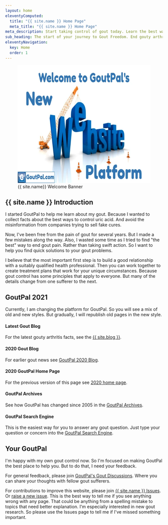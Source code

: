 ```yaml
---
layout: home
eleventyComputed:
  title: "{{ site.name }} Home Page"
  meta_title: "{{ site.name }} Home Page"
meta_description: Start taking control of gout today. Learn the best ways to manage uric acid. End the misery of gouty arthritis.
sub_heading: The start of your journey to Gout Freedom. End gouty arthritis with effective uric acid control.
eleventyNavigation:
  key: Home
  order: 1
---
```

<figure class="inner">
<img src="/images/goutpal-com-welcome.webp" alt="{{ site.name}} Welcome Banner"  width="610" height="377">
  <figcaption>{{ site.name}} Welcome Banner</figcaption>
</figure>

## {{ site.name }} Introduction

I started GoutPal to help me learn about my gout. Because I wanted to collect facts about the best ways to control uric acid. And avoid the misinformation from companies trying to sell fake cures.

Now, I've been free from the pain of gout for several years. But I made a few mistakes along the way. Also, I wasted some time as I tried to find "the best" way to end gout pain. Rather than taking swift action. So I want to help you find quick solutions to your gout problems.

I believe that the most important first step is to build a good relationship with a suitably qualified health professional. Then you can work together to create treatment plans that work for your unique circumstances. Because gout control has some principles that apply to everyone. But many of the details change from one sufferer to the next.

## GoutPal 2021

Currently, I am changing the platform for GoutPal. So you will see a mix of old and new styles. But gradually, I will republish old pages in the new style. 

<h4 id="blog">Latest Gout Blog</h4><p>For the latest gouty arthritis facts, see the <a href="/blog">{{ site.blog }}</a>.</p>
<h4 id="old">2020 Gout Blog</h4><p>For earlier gout news see <a href="/gout-blog/">GoutPal 2020 Blog</a>.</p>
<h4 id="home">2020 GoutPal Home Page</h4><p>For the previous version of this page see <a href="/goutpal-com-2020.html">2020 home page</a>.</p>
<h4 id="archive">GoutPal Archives</h4><p>See how GoutPal has changed since 2005 in the <a href="https://web.archive.org/web/20050221104806/http://www.goutpal.com/">GoutPal Archives</a>.</p>
<h4 id="search">GoutPal Search Engine</h4><p>This is the easiest way for you to answer any gout question. Just type your question or concern into the <a href="https://cse.google.com/cse?cx=e7158312c712ab2c3">GoutPal Search Engine</a>.</p>

## Your GoutPal

I'm happy with my own gout control now. So I'm focused on making GoutPal the best place to help you. But to do that, I need your feedback.

For general feedback, please join <a href="{{ site.social_links.github }}discussions">GoutPal's Gout Discussions</a>. Where you can share your thoughts with fellow gout sufferers.

For contributions to improve this website, please join <a href="{{ site.social_links.github }}issues">{{ site.name }} Issues</a>. Or <a href="{{ site.social_links.github }}issues/new/choose">raise a new issue</a>. This is the best way to tell me if you see anything wrong with any page. That could be anything from a spelling mistake to topics that need better explanation. I'm especially interested in new gout research. So please use the Issues page to tell me if I've missed something important.